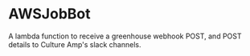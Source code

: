 # AWSJobBot
A lambda function to receive a greenhouse webhook POST, and POST details to Culture Amp's slack channels.
